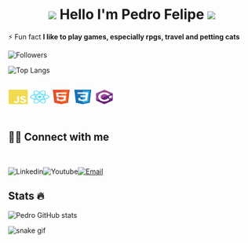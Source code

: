 <h1 align="center">
<img src="https://media.giphy.com/media/v1.Y2lkPTc5MGI3NjExNzJlZjY0MDk0YzNmZDRjYmZjNTY5YzZhOGQyMTE3MjFmYWJkOWM2NyZjdD1z/nTY7xABlmpgQe9ZcFs/giphy.gif" width="50">
Hello I'm Pedro Felipe  <img src="https://media.giphy.com/media/v1.Y2lkPTc5MGI3NjExNzJlZjY0MDk0YzNmZDRjYmZjNTY5YzZhOGQyMTE3MjFmYWJkOWM2NyZjdD1z/nTY7xABlmpgQe9ZcFs/giphy.gif" width="50">
</h1>

⚡ Fun fact **I like to play games, especially rpgs, travel and petting cats**

![Followers](https://img.shields.io/github/followers/Pedrofelipe3349?logo=github&style=for-the-badge)

<!--
**Leonardo-Lourenco/Leonardo-Lourenco** is a ✨ _special_ ✨ repository because its `README.md` (this file) appears on your GitHub profile.

Here are some ideas to get you started:

- 🔭 I’m currently working on ...
- 🌱 I’m currently learning ...
- 👯 I’m looking to collaborate on ...
- 🤔 I’m looking for help with ...
- 💬 Ask me about ...
- 📫 How to reach me: ...
- 😄 Pronouns: ...
- ⚡ Fun fact: ...
-->

![Top Langs](https://github-readme-stats.vercel.app/api/top-langs/?username=Pedrofelipe3349&layout=compact&langs_counts=16&theme=dark)

<div style="display: inline_block"><br>
  <img align="center" alt="Js" height="30" width="40" src="https://raw.githubusercontent.com/devicons/devicon/master/icons/javascript/javascript-plain.svg">
  <img align="center" alt="React" height="30" width="40" src="https://raw.githubusercontent.com/devicons/devicon/master/icons/react/react-original.svg">
  <img align="center" alt="HTML" height="30" width="40" src="https://raw.githubusercontent.com/devicons/devicon/master/icons/html5/html5-original.svg">
  <img align="center" alt="CSS" height="30" width="40" src="https://raw.githubusercontent.com/devicons/devicon/master/icons/css3/css3-original.svg">
  <img align="center" alt="Csharp" height="30" width="40" src="https://raw.githubusercontent.com/devicons/devicon/master/icons/csharp/csharp-original.svg">
</div>

## <br /> 🙋‍♂️ Connect with me 



<!-- Badges template - https://github.com/Ileriayo/markdown-badges#social-->

<br />




 
  <a  href="https://www.linkedin.com/in/leonardo-lourenco-0594b1139/"><img align="left" alt="Linkedin" title="Youtube" src="https://img.shields.io/badge/linkedin-%230077B5.svg?style=for-the-badge&logo=linkedin&logoColor=white"/></a>
 <a  href="https://www.instagram.com/coffee.tag.podcast/"><img align="left" alt="Youtube" title="Instagram" src="https://img.shields.io/badge/instagram-%23E4405F.svg?style=for-the-badge&logo=Instagram&logoColor=white"/></a>
[![Email](https://img.shields.io/badge/Gmail-D14836?style=for-the-badge&logo=gmail&logoColor=white)](mailto:pedrofelipe3349@gmail.com)

## **Stats** 🔥

![Pedro GitHub stats](https://github-readme-stats.vercel.app/api?username=Pedrofelipe3349&show_icons=true&theme=dracula&include_all_commits=true&count_private=true)

![snake gif](https://github.com/Pedrofelipe3349/Pedrofelipe3349/blob/output/github-contribution-grid-snake.svg)




